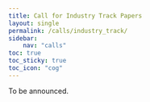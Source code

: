 ```yaml
---
title: Call for Industry Track Papers
layout: single
permalink: /calls/industry_track/
sidebar: 
    nav: "calls"
toc: true
toc_sticky: true
toc_icon: "cog"
---
```


To be announced.

<!-- ## Important Notice
[**Industry Track Papers submission link**](https://softconf.com/emnlp2022/industry-track) is now available.

## Overview
EMNLP 2022 Industry Track in Abu Dhabi, United Arab Emirates

Conference: December 7-11, 2022

**Paper submission deadline: July 25th, 2022**

**BACKGROUND** Language technologies and their applications are an integral and critical part of our daily lives. The development of many of these technologies trace their roots to academic and industrial research laboratories where researchers invented a plethora of algorithms, benchmarked them against shared datasets and perfected the performance of these algorithms to provide plausible solutions to real-world applications. While a controlled laboratory setting is vital for a deeper scientific understanding of the problems underlying language technologies and the impact of algorithmic design choices on the performance of a technology, transitioning the technology to real-world industrial strength applications raises a different, yet challenging, set of technical issues.
## TOPICS
We invite submissions describing innovations and implementations in all areas of speech and natural language processing technologies and systems that are relevant to real-word applications. The primary focus of this track is on papers that advance the understanding of, and demonstrate the effective handling of, practical issues related to the deployment of language processing technologies in non-trivial real-world systems. By “non-trivial real-world system” we mean an application that is deployed for real-world use, i.e. outside controlled environments such as a laboratories, classrooms or experimental crowd-sourced setups, and that uses natural language processing (including speech technology), even if not state of the art in terms of research. There is no requirement that the system be made by a for-profit company, but the users of the system are most likely outside the NLP research community.

This track provides an opportunity to highlight the key insights and new research challenges that arise from real world implementations. Topics include, but are not limited to, the following (in alphabetical order):

- Best practices and lessons learned
- Continuous maintenance and improvement of deployed systems
- Case studies from design to deployment
- Design of application-relevant datasets
- Ethics and bias in deployed NLP systems
- Handling unexpected user behavior
- Implementation at speed, scale, and low-cost
- Negative results related to real-world applications
- Novel previously unsolved NLP problems
- Offline and online system evaluation methodologies
- Online learning for deployed systems
- System combination and hybridization
- In addition, opinion/vision papers related to real-world applications are also welcome.

Submissions must clearly identify one of the following three areas they fall into:

- **Deployed**: Must describe a system that solves a non-trivial real-world problem. The focus may include describing the problem related to actual use cases, its significance (against opportunity size, value proposition, and ideal end state), design/formulation of methods, tradeoff design decision for solutions, deployment challenges, and lessons learned.
- **Emerging**: Must describe the development of a system that solves a non-trivial real-world problem (it need not be deployed or even close, but there needs to be evidence that this development is intended for real-world deployment). Papers that describe enabling infrastructure for large-scale deployment of natural language processing techniques also fall in this category.
- **Discovery**: Must include results obtained from NLP applications in real world scenarios that result in actionable insights. These discoveries should reveal promising directions in their application areas, leading to further system or societal enhancements. For example, an actionable discovery from an analysis of call center transcripts may reveal that certain language choices negatively impact customer experience, leading to better training of service representatives and improved customer experience.

## IMPORTANT DATES
<table style="width: 100%; font-size: .9em;">
  <tr>
      <td style="width: 50%;">Anonymity period begins</td>
      <td>June 27, 2022</td>
  </tr>
  <tr>
      <td>Paper submission deadline</td>
      <td>July 25, 2022</td>
  </tr>
  <tr>
    <td>Notification of acceptance</td>
    <td>September 26, 2022</td>
  </tr>
  <tr>
    <td>Camera-ready version of papers due</td>
    <td>AOctober 24, 2022</td>
  </tr>
</table>
<b>Note: All deadlines are 11:59PM UTC-12:00 (“anywhere on Earth”).</b>

## EVALUATION AND DECISION CRITERIA
Submissions will be reviewed in a double-blind manner and assessed based on their novelty, technical quality, potential impact, and clarity. Submissions in the industry track should emphasize real-world implementations of natural language processing systems, the development of such systems, or provide insights based on real-world datasets with obvious industry impact. For papers that rely heavily on empirical evaluations, the experimental methods and results should be clear, well executed, and repeatable (though the data may be proprietary).
## PAPER SUBMISSION
**Submission**: Authors are invited to submit original, full-length (6 page) industry track papers that are not previously published, accepted to be published, or under consideration for publication in any other forum. Manuscripts should be submitted electronically, in PDF format and formatted using EMNLP 2022 formatting requirements. Please do not modify these style files, nor should you use templates designed for other conferences. Submissions that do not conform to the required styles, including paper size, margin width, and font size restrictions, will be rejected without review.

Industry Track papers cannot exceed 6 pages in length (excluding ethical considerations and references). The papers can have an optional appendix, which will appear in the main paper’s PDF, after the bibliography. For example, pre-processing decisions, model parameters, feature templates, pseudocode, sample system inputs/outputs, information about user studies, additional errors analysis and other details that are necessary for the replication of the work described in the paper can be put into appendices. Note however, the paper submissions need to remain fully self-contained, as these supplementary materials are completely optional, and reviewers are not even asked to review or download them. 

The papers should be submitted through the EMNLP 2022 industry track online submission system in START (link coming soon).

**Final version**: Accepted papers will be given one additional page of content (up to 7 pages; ethical considerations, acknowledgements and references do not count against this limit) so that reviewers’ comments can be taken into account. Previous presentations of the work (e.g. preprints on arXiv.org) should be indicated in a footnote that should be excluded from the review submission, but included in the final version of papers appearing in the EMNLP 2022 proceedings.

Presentation requirement for accepted papers: Industry track papers will be presented orally or as posters to be determined by the program committee. All accepted papers must be presented at the conference (either via online or onsite presence). At least one author of each accepted paper must register for EMNLP 2022 by the early registration deadline.  The 2022 Industry Track will run in parallel with the Research Track. 

**Presentation Mode**: Accepted papers will be presented orally or as posters as determined by the program committee. The decisions as to which papers will be presented orally and which as poster presentations will be based on the nature rather than the quality of the work. There will be no distinction in the proceedings between papers presented orally and as posters.

**Authorship**: The author list for submissions should include all (and only) individuals who made substantial contributions to the work presented. Each author listed on a submission to EMNLP 2022 Industry Track will be notified of submissions and the final decision. No changes to the order or composition of authorship may be made to submissions to EMNLP 2022 Industry Track after the paper submission deadline.

## ANONYMITY PERIOD

The anonymity period for the EMNLP 2022 Industry Track is from June 27, 2021 to September 26, 2022. You may not make a non-anonymized version of your paper available online to the general community (for example, via a preprint server) during the anonymity period. You may not update the non-anonymized version during the anonymity period, and we ask you not to advertise it on social media or take other actions that would further compromise double-blind reviewing during the anonymity period.

## MULTIPLE SUBMISSION POLICY
EMNLP 2022 will not consider any paper that is under review in a journal or another conference at the time of submission, and submitted papers must not be submitted elsewhere during the EMNLP 2022 review period. This policy covers all refereed and archival conferences and workshops (e.g., NeurIPS, ACL workshops), as well as ARR. In addition, we will not consider any paper that overlaps significantly in content or results with papers that will be (or have been) published elsewhere. Authors submitting more than one paper to EMNLP 2022 must ensure that their submissions do not overlap significantly (>25%) with each other in content or results. 


Submissions of identical or closely related work to multiple EMNLP 2022 tracks (e.g. to research track and industry track)  will be treated as duplicate submissions. Such submissions violating our multiple submission  policy will be rejected without review. The authors should also include the papers that their paper overlaps or extends in the references section as follows: *Anonymous Authors, “Title of the paper”, Under submission at EMNLP 2022 (TRACK NAME)*

## ETHICS POLICY
Authors are required to honor the ethical code set out in the ACL [Code of Ethics](https://www.aclweb.org/portal/content/acl-code-ethics). The consideration of the ethical impact of our research, use of data, and potential applications of our work has always been an important consideration, and as artificial intelligence is becoming more mainstream, these issues are increasingly pertinent. We ask that all authors read the code, and ensure that their work is conformant to this code. Where a paper may raise ethical issues, we ask that you include in the paper an explicit discussion of these issues, which will be taken into account in the review process. We reserve the right to reject papers on ethical grounds, where the authors are judged to have operated counter to the code of ethics, or have inadequately addressed legitimate ethical concerns with their work.

Authors will be allowed extra space after the 6th page for an optional broader impact statement or other discussion of ethics. The EMNLP review form will include a section addressing these issues and papers flagged for ethical concerns by reviewers or ACs will be further reviewed by an ethics committee. Note that an ethical considerations section is not required, but papers working with sensitive data or on sensitive tasks that do not discuss these issues will not be accepted. Conversely, the mere inclusion of an ethical considerations section does not guarantee acceptance. In addition to acceptance or rejection, papers may receive a conditional acceptance recommendation. Camera-ready versions of papers designated as conditional accept will be re-reviewed by the ethics committee to determine whether the concerns have been adequately addressed. Please read the [ethics FAQ](https://2021.emnlp.org/call-for-papers/ethics-faq) for more guidance on some problems to look out for and key concerns to consider relative to the code of ethics.

## CONTACT INFORMATION
<a href="mailto: emnlp2022-industry-track@googlegroups.com">emnlp2022-industry-track@googlegroups.com</a>

**Industry Track Co-Chairs**

- Angeliki Lazaridou (DeepMind)

- [Yunyao Li](https://yunyaoli.github.io) (Apple)

**General chair**: Noah Smith, University of Washington 


## FREQUENTLY ASKED QUESTIONS
**Is the industry track only for participants from industry?** No, the industry track welcomes participants from the entire ACL community. Researchers working on real-world applications that match the industry track call for papers are invited to submit papers. Everyone is welcome to attend industry track sessions.

**What do you mean by real-world applications?** We are looking for applications that are deployed (or expected to be deployed) for real-world use, i.e. outside controlled environments such as laboratories, classrooms or experimental crowd-sourced setups.

**Can students also submit papers to industry track?** Yes! If your work matches the industry track call for papers, consider submitting a paper to the industry track.

**I work in industry. Can I still submit my paper to the research track?** Absolutely! There are no changes to the main conference submissions. The industry track offers a forum to submit papers describing aspects of real-world applications that may differ in focus from the research track reviewing criteria.

**Will the papers in the industry track be published in the proceedings?** Yes, industry track papers will be published as a separate volume of the proceedings. For example, see the EMNLP 2021 proceedings.

**How do I decide whether to submit to the research track or the industry track?** Papers describing key lessons learned and challenges pertaining to real-world deployment of NLP and speech technologies are best suited for industry track. Authors are advised to review the call for papers for both tracks and submit to the track that best matches your work. The list of topics and reviewing criteria may be helpful. You can also reach out to the track chairs if you need help deciding. -->


